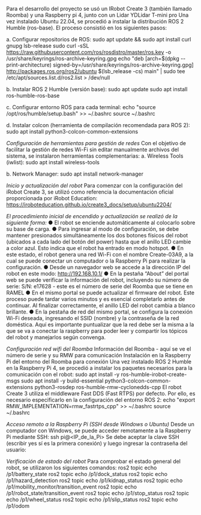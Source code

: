 Para el desarrollo del proyecto se usó un IRobot Create 3 (también llamado Roomba) y una Raspberry pi 4, junto con un Lidar YDLidar T-mini pro
Una vez instalado Ubuntu 22.04, se procedió a instalar la distribución ROS 2 Humble
(ros-base). El proceso consistió en los siguientes pasos:

a. Configurar repositorios de ROS:
sudo apt update && sudo apt install curl gnupg lsb-release
sudo curl -sSL https://raw.githubusercontent.com/ros/rosdistro/master/ros.key -o /usr/share/keyrings/ros-archive-keyring.gpg
echo "deb [arch=$(dpkg --print-architecture) signed-by=/usr/share/keyrings/ros-archive-keyring.gpg] http://packages.ros.org/ros2/ubuntu
$(lsb_release -cs) main" | sudo tee /etc/apt/sources.list.d/ros2.list > /dev/null

b. Instalar ROS 2 Humble (versión base):
sudo apt update
sudo apt install ros-humble-ros-base

c. Configurar entorno ROS para cada terminal:
echo "source /opt/ros/humble/setup.bash" >> ~/.bashrc
source ~/.bashrc

d. Instalar colcon (herramienta de compilación recomendada para ROS 2):
sudo apt install python3-colcon-common-extensions

*Configuración de herramientas para gestión de redes*
Con el objetivo de facilitar la gestión de redes Wi-Fi sin editar manualmente archivos del
sistema, se instalaron herramientas complementarias:
a. Wireless Tools (iwlist):
sudo apt install wireless-tools

b. Network Manager:
sudo apt install network-manager

*Inicio y actualización del robot*
Para comenzar con la configuración del iRobot Create 3, se utilizó como referencia la documentación oficial proporcionada por iRobot Education:
https://iroboteducation.github.io/create3_docs/setup/ubuntu2204/

*El procedimiento inicial de encendido y actualización se realizó de la siguiente forma:*
● El robot se enciende automáticamente al colocarlo sobre su base de carga.
● Para ingresar al modo de configuración, se debe mantener presionados
simultáneamente los dos botones físicos del robot (ubicados a cada lado del botón del
power) hasta que el anillo LED cambie a color azul. Esto indica que el robot ha entrado
en modo hotspot.
● En este estado, el robot genera una red Wi-Fi con el nombre Create-03A9, a la cual se
puede conectar un computador o la Raspberry Pi para realizar la configuración.
● Desde un navegador web se accede a la dirección IP del robot en este modo:
http://192.168.10.1/
● En la pestaña “About” del portal web se puede verificar la información del robot,
incluyendo su número de serie:
S/N: e17628 - este es el número de serie del Roomba que se tiene en RAMEL
● En el mismo portal se puede actualizar el firmware del robot. Este proceso puede tardar
varios minutos y es esencial completarlo antes de continuar. Al finalizar correctamente,
el anillo LED del robot cambia a blanco brillante.
● En la pestaña de red del mismo portal, se configura la conexión Wi-Fi deseada,
ingresando el SSID (nombre) y la contraseña de la red doméstica. Aquí es importante
puntualizar que la red debe ser la misma a la que se va a conectar la raspberry para
poder leer y compartir los tópicos del robot y manejarlos según convenga.

*Configuración red wifi del Roomba*
Información del Roomba - aquí se ve el número de serie y su RMW para comunicación
Instalación en la Raspberry Pi del entorno del Roomba para conexión
Una vez instalado ROS 2 Humble en la Raspberry Pi 4, se procedió a instalar los paquetes
necesarios para la comunicación con el robot:
sudo apt install -y ros-humble-irobot-create-msgs
sudo apt install -y build-essential python3-colcon-common-extensions python3-rosdep
ros-humble-rmw-cyclonedds-cpp
El robot Create 3 utiliza el middleware Fast DDS (Fast RTPS) por defecto. Por ello, es
necesario especificarlo en la configuración del entorno ROS 2:
echo "export RMW_IMPLEMENTATION=rmw_fastrtps_cpp" >> ~/.bashrc
source ~/.bashrc

*Acceso remoto a la Raspberry Pi (SSH desde Windows o Ubuntu)*
Desde un computador con Windows, se puede acceder remotamente a la Raspberry Pi
mediante SSH:
ssh pi@<IP_de_la_Pi>
Se debe aceptar la clave SSH (escribir yes sí es la primera conexión) y luego ingresar la contraseña del usuario:

*Verificación de estado del robot*
Para comprobar el estado general del robot, se utilizaron los siguientes comandos:
ros2 topic echo /p1/battery_state
ros2 topic echo /p1/dock_status
ros2 topic echo /p1/hazard_detection
ros2 topic echo /p1/kidnap_status
ros2 topic echo /p1/mobility_monitor/transition_event
ros2 topic echo /p1/robot_state/transition_event
ros2 topic echo /p1/stop_status
ros2 topic echo /p1/wheel_status
ros2 topic echo /p1/slip_status
ros2 topic echo /p1/odom
